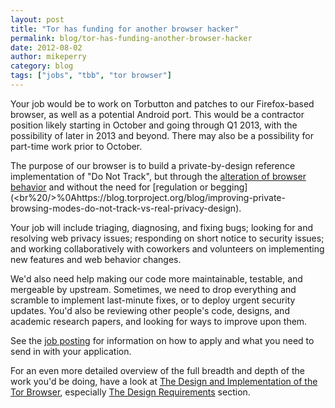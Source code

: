 ```yaml
---
layout: post
title: "Tor has funding for another browser hacker"
permalink: blog/tor-has-funding-another-browser-hacker
date: 2012-08-02
author: mikeperry
category: blog
tags: ["jobs", "tbb", "tor browser"]
---
```


Your job would be to work on Torbutton and patches to our Firefox-based browser, as well as a potential Android port. This would be a contractor position likely starting in October and going through Q1 2013, with the possibility of later in 2013 and beyond. There may also be a possibility for part-time work prior to October.

The purpose of our browser is to build a private-by-design reference implementation of "Do Not Track", but through the [alteration of browser behavior](https://www.torproject.org/projects/torbrowser/design/#privacy) and without the need for [regulation or begging](<br%20/>%0Ahttps://blog.torproject.org/blog/improving-private-browsing-modes-do-not-track-vs-real-privacy-design).

Your job will include triaging, diagnosing, and fixing bugs; looking for and resolving web privacy issues; responding on short notice to security issues; and working collaboratively with coworkers and volunteers on implementing new features and web behavior changes.

We'd also need help making our code more maintainable, testable, and mergeable by upstream. Sometimes, we need to drop everything and scramble to implement last-minute fixes, or to deploy urgent security updates. You'd also be reviewing other people's code, designs, and academic research papers, and looking for ways to improve upon them.

See the [job posting](https://www.torproject.org/about/jobs-browserhacker.html.en) for information on how to apply and what you need to send in with your application.

For an even more detailed overview of the full breadth and depth of the work you'd be doing, have a look at [The Design and Implementation of the Tor Browser](https://www.torproject.org/projects/torbrowser/design/), especially [The Design Requirements](https://www.torproject.org/projects/torbrowser/design/#DesignRequirements) section.

